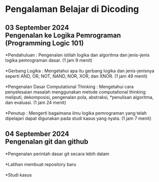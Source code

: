 # Pengalaman Belajar di Dicoding

03 September 2024  
Pengenalan ke Logika Pemrograman (Programming Logic 101) <br>
--
*Pendahuluan : Pengenalan istilah logika dan algoritma dan jenis-jenis logika pemrograman dasar. (1 jam 9 menit) <br>  
*Gerbang Logika : Mengetahui apa itu gerbang logika dan jenis-jenisnya seperti AND, OR, NOT, NAND, NOR, XOR, dan XNOR. (1 jam 49 menit) <br>  
*Pengenalan Dasar Computational Thinking : Mengetahui cara penyelesaian masalah menggunakan metode computational thinking meliputi, dekomposisi, pengenalan pola, abstraksi, *penulisan algoritma, dan evaluasi. (1 jam 24 menit) <br>  
*Penutup : Mengerti bagaimana ilmu logika pemrograman yang telah dipelajari dapat digunakan pada studi kasus yang nyata. (1 jam 7 menit)

04 September 2024 <br>
Pengenalan git dan github
--
*Pengenalan perintah dasar git secara lebih dalam <br> <br>
*Latihan membuat repository baru <br> <br>
*Studi kasus
